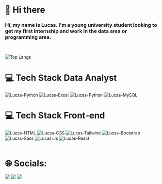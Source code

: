 <h1>👋 Hi there</h1>
<h3>Hi, my name is Lucas. I'm a young university student looking to get my first internship and work in the data area or programming area.
</h3><br>

![Top Langs](https://github-readme-stats.vercel.app/api/top-langs/?username=lucasvieirazx&langs_count=8)

<h1>💻 Tech Stack Data Analyst</h1>
<div style="display: inline_block">
  <img align="center" alt="Lucas-Python" src="https://camo.githubusercontent.com/6f6db71701aa8ed56a3a013b284e95f0f34dcd03a3a70e4397a586ec500982af/68747470733a2f2f696d672e736869656c64732e696f2f62616467652f2d506f77657225323042492d4632433831313f7374796c653d666c6174266c6f676f3d506f7765722d4249266c6f676f436f6c6f723d626c61636b">
  <img align="center" alt="Lucas-Excel" src="https://img.shields.io/badge/Microsoft_Excel-217346?style=for-the-badge&logo=microsoft-excel&logoColor=white">
  <img align="center" alt="Lucas-Python" src="https://img.shields.io/badge/Python-14354C?style=for-the-badge&logo=python&logoColor=white">
  <img align="center" alt="Lucas-MySQL" src="https://img.shields.io/badge/MySQL-00000F?style=for-the-badge&logo=mysql&logoColor=white">

<h1>💻 Tech Stack Front-end</h1>
<div style="display: inline_block">
  <img align="center" alt="Lucas-HTML" src="https://img.shields.io/badge/HTML5-E34F26?style=for-the-badge&logo=html5&logoColor=white">
  <img align="center" alt="Lucas-CSS" src="https://img.shields.io/badge/CSS3-1572B6?style=for-the-badge&logo=css3&logoColor=white">
  <img align="center" alt="Lucas-Tailwind" src="https://img.shields.io/badge/Tailwind_CSS-38B2AC?style=for-the-badge&logo=tailwind-css&logoColor=white">
  <img align="center" alt="Lucas-Bootstrap" src="https://img.shields.io/badge/Bootstrap-563D7C?style=for-the-badge&logo=bootstrap&logoColor=white">
  <img align="center" alt="Lucas-Sass" src="https://img.shields.io/badge/Sass-CC6699?style=for-the-badge&logo=sass&logoColor=white">
  <img align="center" alt="Lucas-Js" src="https://img.shields.io/badge/JavaScript-F7DF1E?style=for-the-badge&logo=javascript&logoColor=black">
  <img align="center" alt="Lucas-React" src="https://img.shields.io/badge/React-20232A?style=for-the-badge&logo=react&logoColor=61DAFB">
</div><br>

<h1>🌐 Socials:</h1>
<div> 
  <a href="https://www.linkedin.com/in/lucassvieira/" target="_blank"><img src="https://img.shields.io/badge/-LinkedIn-%230077B5?style=for-the-badge&logo=linkedin&logoColor=white" target="_blank"></a> 
  <a href = "mailto:lucasvieirajob1@gmail.com"><img src="https://img.shields.io/badge/Gmail-D14836?style=for-the-badge&logo=gmail&logoColor=white" target="_blank"></a>
  <a href="https://instagram.com/lucasvieirazx" target="_blank"><img src="https://img.shields.io/badge/-Instagram-%23E4405F?style=for-the-badge&logo=instagram&logoColor=white" target="_blank"></a>
